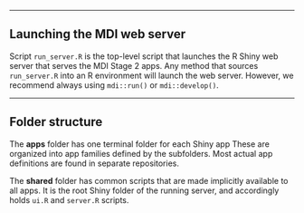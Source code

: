 -------------------------------------------------------------
Launching the MDI web server
-------------------------------------------------------------

Script <code>run_server.R</code> is the top-level script that launches
the R Shiny web server that serves the MDI Stage 2 apps.
Any method that sources <code>run_server.R</code> into an R environment
will launch the web server. However, we recommend always using
<code>mdi::run()</code> or 
<code>mdi::develop()</code>.

-------------------------------------------------------------
Folder structure
-------------------------------------------------------------

The **apps** folder has one terminal folder for each Shiny app
These are organized into app families defined by the subfolders.
Most actual app definitions are found in separate repositories.

The **shared** folder has common scripts that are made implicitly
available to all apps. It is the root Shiny folder of the running
server, and accordingly holds <code>ui.R</code> and
<code>server.R</code> scripts.
